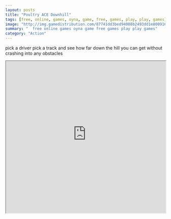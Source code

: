 ```yaml
---
layout: posts
title: "Poultry ACE Downhill"
tags: [free, online, games, oyna, game, free, games, play, play, games]
image: "http://img.gamedistribution.com/87741dd3bed94008b2493dd1e800916b.jpg"
summary: "  free online games oyna game free games play play games"
category: "Action"
---
```


pick a driver pick a track and see how far down the hill you can get without crashing into any obstacles

<iframe width="100%" height="480px;" src="http://html5.gamedistribution.com/87741dd3bed94008b2493dd1e800916b/"></iframe>